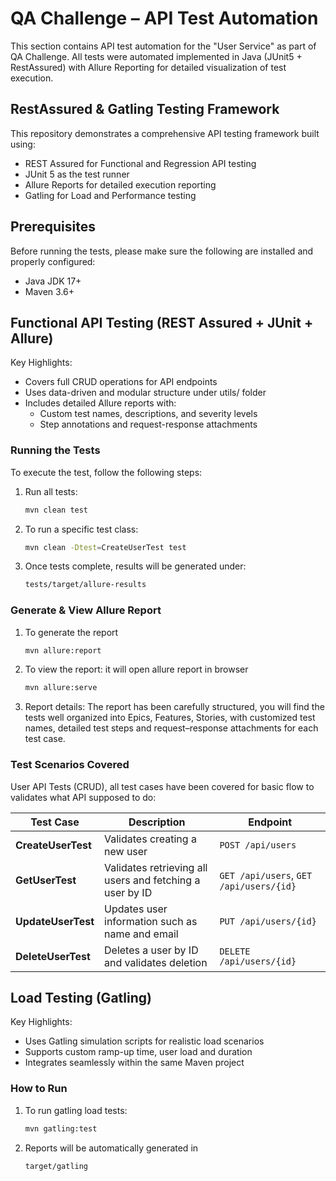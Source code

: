 # QA Challenge – API Test Automation
This section contains API test automation for the "User Service" as part of QA Challenge.
All tests were automated implemented in Java (JUnit5 + RestAssured) with Allure Reporting for detailed visualization of test execution.

## RestAssured & Gatling Testing Framework
This repository demonstrates a comprehensive API testing framework built using:
* REST Assured for Functional and Regression API testing 
* JUnit 5 as the test runner 
* Allure Reports for detailed execution reporting 
* Gatling for Load and Performance testing

## Prerequisites
Before running the tests, please make sure the following are installed and properly configured:
* Java JDK 17+
* Maven 3.6+

## Functional API Testing (REST Assured + JUnit + Allure)
Key Highlights:
* Covers full CRUD operations for API endpoints 
* Uses data-driven and modular structure under utils/ folder 
* Includes detailed Allure reports with:
  * Custom test names, descriptions, and severity levels 
  * Step annotations and request-response attachments

### Running the Tests

To execute the test, follow the following steps:
1. Run all tests:
    ```bash
   mvn clean test
    ```
2. To run a specific test class:
    ```bash
   mvn clean -Dtest=CreateUserTest test
    ```
3. Once tests complete, results will be generated under:
    ```bash
   tests/target/allure-results
    ```

### Generate & View Allure Report
1. To generate the report
    ```bash
    mvn allure:report
    ```
2. To view the report: it will open allure report in browser
    ```bash
    mvn allure:serve
    ```
3. Report details: The report has been carefully structured, you will find the tests well organized into Epics, Features, Stories, with customized test names, detailed test steps and request–response attachments for each test case.

### Test Scenarios Covered

User API Tests (CRUD), all test cases have been covered for basic flow to validates what API supposed to do:

| Test Case          | Description                                              | Endpoint                                |
| ------------------ | -------------------------------------------------------- | --------------------------------------- |
| **CreateUserTest** | Validates creating a new user                            | `POST /api/users`                       |
| **GetUserTest**    | Validates retrieving all users and fetching a user by ID | `GET /api/users`, `GET /api/users/{id}` |
| **UpdateUserTest** | Updates user information such as name and email          | `PUT /api/users/{id}`                   |
| **DeleteUserTest** | Deletes a user by ID and validates deletion              | `DELETE /api/users/{id}`                |

## Load Testing (Gatling)
Key Highlights:
* Uses Gatling simulation scripts for realistic load scenarios 
* Supports custom ramp-up time, user load and duration 
* Integrates seamlessly within the same Maven project

### How to Run
1. To run gatling load tests:
    ```bash
   mvn gatling:test
    ```
2. Reports will be automatically generated in
    ```bash
   target/gatling
    ```
